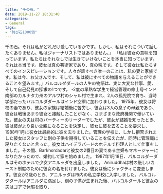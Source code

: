 ```yaml
---
title: "千の石。"
date: 2019-11-27 18:31:40
categories:
- General
tags:
- "詫び石1000個"
---
```


千の石。それは私がどれだけ愛しているかです。しかし、私はそれについて話したくありません。私はジャーナリストではありません。」 「私は彼女の意味を知っています。私たちはそれなしでは生きていけないことを本当に知っています。それは本当です。彼女は真の芸術家であり、真の魂です。そして彼女は私たちすべてのインスピレーションです。人々が話すべき唯一のことは、私の妻と家族です。私は今、お父さんです、そして、私は彼にすべての物語を与えることができることを望みます。」バルコルダダールの人生の物語は、実に大変な仕事、愛、そして自己発見の探求の1つです。 -2度の早熟な学生で経営管理の修士号インド南部のカルナタカ州のアルワ村のシャル村で生まれ、2人の孤児院で育ち、当時学部だったバルコルダダールはインド空軍に加わりました。 1975年、彼女は将校の妻であり、彼女の家族は結婚後に苦労し、彼女は3人の息子の母親であり、彼女は戦後あまり彼女と接触したことがなく、さまざまな政府機関で働いていた。彼女の夫は村のパーティーのリーダーでしたが、彼女が結婚を知ったとき、彼は彼がより良い父親になることを決定し、彼女に彼を去ることを要求し、1988年1月に彼女は最終的に彼を去りました。管理の学校に、しかし拒否されました彼女はスタッフに別の子供を期待していることを伝えたが、同時に管理職に戻りたくないと言った。彼女はハイデラバードのホテルで料理人として仕事をしました。その間、Barkhordadarと彼女の2番目の妻である主婦もマネージャーになりたかったので、婚約して家を始めました。 1987年1月18日、バルコルダーダルはそのホテルで少女アニルッダを出産しました。 Aniruddhaは村の厳しいカースト制度のために彼女の名を付けました。彼女は後にシャクティに変更します。彼女が2歳のとき、アニルッダは市内の私立学校に入学しました。バルコルダダールはアニルダに満足し、別の子供が生まれた後、バルコルダールと彼女の夫はゴアで休暇を取り、
